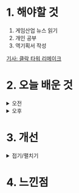 
# 1. 해야할 것

1. 게임산업 뉴스 읽기 
2. 개인 공부  
3. 역기획서 작성

[기사: 클락 타워 리메이크](https://www.gamemeca.com/view.php?gid=1752691)

# 2. 오늘 배운 것

<details>
<summary>오전</summary>

## 오늘의 뉴스
### 
</details>


<details>
<summary>오후</summary>


</details>




# 3. 개선


<details>
<summary>접기/펼치기</summary>


</details>



# 4. 느낀점


